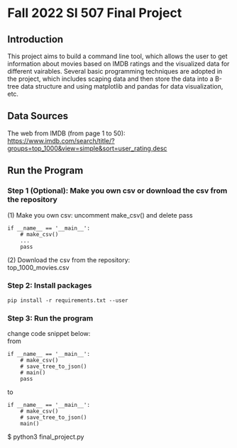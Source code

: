 # Fall 2022 SI 507 Final Project

## Introduction
This project aims to build a command line tool, which allows the user to get information about movies based on IMDB ratings and the visualized data for different vairables. Several basic programming techniques are adopted in the project, which includes scaping data and then store the data into a B-tree data structure and using matplotlib and pandas for data visualization, etc.

## Data Sources
The web from IMDB (from page 1 to 50):
<br />
https://www.imdb.com/search/title/?groups=top_1000&view=simple&sort=user_rating,desc


## Run the Program
### Step 1 (Optional): Make you own csv or download the csv from the repository
(1) Make you own csv:
uncomment make_csv() and delete pass
```
if __name__ == '__main__':
    # make_csv()
    ...
    pass
```
(2) Download the csv from the repository:
<br />
top_1000_movies.csv
### Step 2: Install packages
```
pip install -r requirements.txt --user
```  

### Step 3: Run the program
change code snippet below:
<br />
from 
```
if __name__ == '__main__':
    # make_csv()
    # save_tree_to_json()
    # main()
    pass

```  
to 

```
if __name__ == '__main__':
    # make_csv()
    # save_tree_to_json()
    main()

```  
$ python3 final_project.py
```  